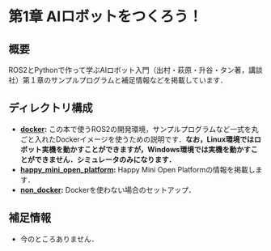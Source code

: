 # 第1章 AIロボットをつくろう！
## 概要
ROS2とPythonで作って学ぶAIロボット入門（出村・萩原・升谷・タン著，講談社）第１章のサンプルプログラムと補足情報などを掲載しています．

## ディレクトリ構成

- **[docker](docker):** この本で使うROS2の開発環境，サンプルプログラムなど一式を丸ごと入れたDockerイメージを使うための説明です．**なお，Linux環境ではロボット実機を動かすことができますが，Windows環境では実機を動かすことができません．シミュレータのみになります．**
- **[happy_mini_open_platform](happy_mini_open_platform):** Happy Mini Open Platformの情報を掲載します．
- **[non_docker](non_docker):** Dockerを使わない場合のセットアップ．
   
## 補足情報
- 今のところありません．
